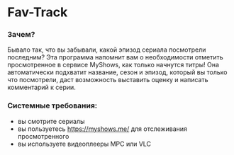 # Fav-Track
### Зачем?
Бывало так, что вы забывали, какой эпизод сериала посмотрели последним? Эта программа напомнит вам о необходимости отметить просмотренное в сервисе MyShows, как только начнутся титры! Она автоматически подхватит название, сезон и эпизод, который вы только что посмотрели, даст возможность выставить оценку и написать комментарий к серии.

### Системные требования:
- вы смотрите сериалы
- вы пользуетесь https://myshows.me/ для отслеживания просмотренного
- вы используете видеоплееры MPC или VLC 

